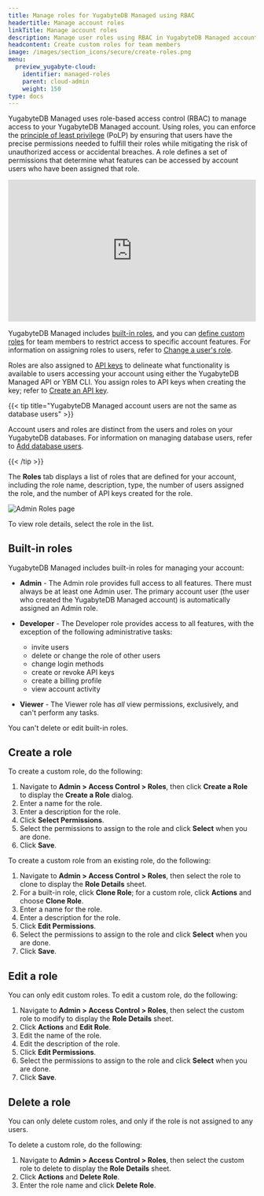 ```yaml
---
title: Manage roles for YugabyteDB Managed using RBAC
headertitle: Manage account roles
linkTitle: Manage account roles
description: Manage user roles using RBAC in YugabyteDB Managed accounts.
headcontent: Create custom roles for team members
image: /images/section_icons/secure/create-roles.png
menu:
  preview_yugabyte-cloud:
    identifier: managed-roles
    parent: cloud-admin
    weight: 150
type: docs
---
```


YugabyteDB Managed uses role-based access control (RBAC) to manage access to your YugabyteDB Managed account. Using roles, you can enforce the [principle of least privilege](https://en.wikipedia.org/wiki/Principle_of_least_privilege) (PoLP) by ensuring that users have the precise permissions needed to fulfill their roles while mitigating the risk of unauthorized access or accidental breaches. A role defines a set of permissions that determine what features can be accessed by account users who have been assigned that role.

<div style="position: relative; padding-bottom: calc(48.5% + 44px); height: 0;"><iframe src="https://app.supademo.com/embed/8qhuZOgCCzczVXY_5pydu" frameborder="0" webkitallowfullscreen="true" mozallowfullscreen="true" allowfullscreen style="position: absolute; top: 0; left: 0; width: 100%; height: 100%;"></iframe></div>

YugabyteDB Managed includes [built-in roles](#built-in-roles), and you can [define custom roles](#create-a-role) for team members to restrict access to specific account features. For information on assigning roles to users, refer to [Change a user's role](../manage-access/#change-a-user-s-role).

Roles are also assigned to [API keys](../../managed-automation/managed-apikeys/) to delineate what functionality is available to users accessing your account using either the YugabyteDB Managed API or YBM CLI. You assign roles to API keys when creating the key; refer to [Create an API key](../../managed-automation/managed-apikeys/#create-an-api-key).

{{< tip title="YugabyteDB Managed account users are not the same as database users" >}}

Account users and roles are distinct from the users and roles on your YugabyteDB databases. For information on managing database users, refer to [Add database users](../../cloud-secure-clusters/add-users/).

{{< /tip >}}

The **Roles** tab displays a list of roles that are defined for your account, including the role name, description, type, the number of users assigned the role, and the number of API keys created for the role.

![Admin Roles page](/images/yb-cloud/managed-admin-roles.png)

To view role details, select the role in the list.

## Built-in roles

YugabyteDB Managed includes built-in roles for managing your account:

- **Admin** - The Admin role provides full access to all features. There must always be at least one Admin user. The primary account user (the user who created the YugabyteDB Managed account) is automatically assigned an Admin role.

- **Developer** - The Developer role provides access to all features, with the exception of the following administrative tasks:

  - invite users
  - delete or change the role of other users
  - change login methods
  - create or revoke API keys
  - create a billing profile
  - view account activity

- **Viewer** - The Viewer role has _all_ view permissions, exclusively, and can't perform any tasks.

You can't delete or edit built-in roles.

## Create a role

To create a custom role, do the following:

1. Navigate to **Admin > Access Control > Roles**, then click **Create a Role** to display the **Create a Role** dialog.
1. Enter a name for the role.
1. Enter a description for the role.
1. Click **Select Permissions**.
1. Select the permissions to assign to the role and click **Select** when you are done.
1. Click **Save**.

To create a custom role from an existing role, do the following:

1. Navigate to **Admin > Access Control > Roles**, then select the role to clone to display the **Role Details** sheet.
1. For a built-in role, click **Clone Role**; for a custom role, click **Actions** and choose **Clone Role**.
1. Enter a name for the role.
1. Enter a description for the role.
1. Click **Edit Permissions**.
1. Select the permissions to assign to the role and click **Select** when you are done.
1. Click **Save**.

## Edit a role

You can only edit custom roles. To edit a custom role, do the following:

1. Navigate to **Admin > Access Control > Roles**, then select the custom role to modify to display the **Role Details** sheet.
1. Click **Actions** and **Edit Role**.
1. Edit the name of the role.
1. Edit the description of the role.
1. Click **Edit Permissions**.
1. Select the permissions to assign to the role and click **Select** when you are done.
1. Click **Save**.

## Delete a role

You can only delete custom roles, and only if the role is not assigned to any users.

To delete a custom role, do the following:

1. Navigate to **Admin > Access Control > Roles**, then select the custom role to delete to display the **Role Details** sheet.
1. Click **Actions** and **Delete Role**.
1. Enter the role name and click **Delete Role**.
